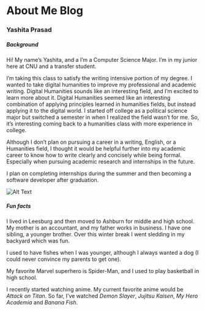 # About Me Blog 
### Yashita Prasad
##### Background 
Hi! My name’s Yashita, and a I’m a Computer Science Major. I’m in my junior here at CNU and a transfer student.


I’m taking this class to satisfy the writing intensive portion of my degree. I wanted to take digital humanities to improve my professional and academic writing. Digital Humanities sounds like an interesting field, and I’m excited to learn more about it. Digital Humanities seemed like an interesting combination of applying principles learned in humanities fields, but instead applying it to the digital world. I started off college as a political science major but switched a semester in when I realized the field wasn’t for me. So, it’s interesting coming back to a humanities class with more experience in college. 


Although I don’t plan on pursuing a career in a writing, English, or a Humanities field, I thought it would be helpful further into my academic career to know how to write clearly and concisely while being formal. Especially when pursuing academic research and internships in the future. 


I plan on completing internships during the summer and then becoming a software developer after graduation. 


![Alt Text](https://yashitaprasad.github.io/digitalhumanities/images/IMG_0693.PNG)

##### Fun facts
I lived in Leesburg and then moved to Ashburn for middle and high school. My mother is an accountant, and my father works in business. I have one sibling, a younger brother. Over this winter break I went sledding in my backyard which was fun. 


I used to have fishes when I was younger, although I always wanted a dog (I could never convince my parents to get one).


My favorite Marvel superhero is Spider-Man, and I used to play basketball in high school. 


I recently started watching anime. My current favorite anime would be _Attack on Titan_. So far, I’ve watched _Demon Slayer_, _Jujitsu Kaisen_, _My Hero Academia_ and _Banana Fish_. 
